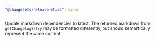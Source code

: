 ```yaml
---
"@changesets/release-utils": minor
---
```


Update markdown dependencies to latest. The returned markdown from `getChangelogEntry` may be formatted differently, but should semantically represent the same content.
